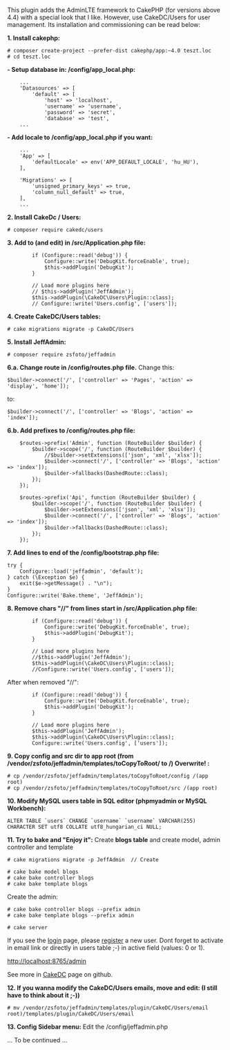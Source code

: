 This plugin adds the AdminLTE framework to CakePHP (for versions above 4.4) with a special look that I like. However, use CakeDC/Users for user management. Its installation and commissioning can be read below:

**1. Install cakephp:**

```
# composer create-project --prefer-dist cakephp/app:~4.0 teszt.loc
# cd teszt.loc
```

**- Setup database in: /config/app_local.php:**
```
	...
    'Datasources' => [
        'default' => [
            'host' => 'localhost',
            'username' => 'username',
            'password' => 'secret',
            'database' => 'test',
    ...
```

**- Add locale to /config/app_local.php if you want:**
```
    ...
    'App' => [
        'defaultLocale' => env('APP_DEFAULT_LOCALE', 'hu_HU'),
    ],
    
    'Migrations' => [
        'unsigned_primary_keys' => true,
        'column_null_default' => true,
    ],
    ...
```


**2. Install CakeDc / Users:**

```
# composer require cakedc/users
```


**3. Add to (and edit) in /src/Application.php file:**
```
        if (Configure::read('debug')) {
            Configure::write('DebugKit.forceEnable', true);
            $this->addPlugin('DebugKit');
        }

        // Load more plugins here
        // $this->addPlugin('JeffAdmin');
        $this->addPlugin(\CakeDC\Users\Plugin::class);
        // Configure::write('Users.config', ['users']);
```

**4. Create CakeDC/Users tables:**
```
# cake migrations migrate -p CakeDC/Users
```

**5. Install JeffAdmin:**
```
# composer require zsfoto/jeffadmin
```

**6.a. Change route in /config/routes.php file.**
Change this:
```
$builder->connect('/', ['controller' => 'Pages', 'action' => 'display', 'home']);
```
to:
```
$builder->connect('/', ['controller' => 'Blogs', 'action' => 'index']);
```

**6.b. Add prefixes to /config/routes.php file:**
```
    $routes->prefix('Admin', function (RouteBuilder $builder) {
        $builder->scope('/', function (RouteBuilder $builder) {
            //$builder->setExtensions(['json', 'xml', 'xlsx']);
            $builder->connect('/', ['controller' => 'Blogs', 'action' => 'index']);
            $builder->fallbacks(DashedRoute::class);
        });
    });

    $routes->prefix('Api', function (RouteBuilder $builder) {
        $builder->scope('/', function (RouteBuilder $builder) {
            $builder->setExtensions(['json', 'xml', 'xlsx']);
            $builder->connect('/', ['controller' => 'Blogs', 'action' => 'index']);            
            $builder->fallbacks(DashedRoute::class);
        });
    });
```


**7. Add lines to end of the /config/bootstrap.php file:**
```
try {
    Configure::load('jeffadmin', 'default');
} catch (\Exception $e) {
    exit($e->getMessage() . "\n");
}
Configure::write('Bake.theme', 'JeffAdmin');
```

**8. Remove chars "//" from lines start in /src/Application.php file:**
```
        if (Configure::read('debug')) {
            Configure::write('DebugKit.forceEnable', true);
            $this->addPlugin('DebugKit');
        }

        // Load more plugins here
        //$this->addPlugin('JeffAdmin');
        $this->addPlugin(\CakeDC\Users\Plugin::class);
        //Configure::write('Users.config', ['users']);
```
After when removed "//":
```
        if (Configure::read('debug')) {
            Configure::write('DebugKit.forceEnable', true);
            $this->addPlugin('DebugKit');
        }

        // Load more plugins here
        $this->addPlugin('JeffAdmin');
        $this->addPlugin(\CakeDC\Users\Plugin::class);
        Configure::write('Users.config', ['users']);
```

**9. Copy config and src dir to app root (from /vendor/zsfoto/jeffadmin/templates/toCopyToRoot/ to /) Overwrite! :**
```
# cp /vendor/zsfoto/jeffadmin/templates/toCopyToRoot/config /(app root)
# cp /vendor/zsfoto/jeffadmin/templates/toCopyToRoot/src /(app root)
```

**10. Modify MySQL users table in SQL editor (phpmyadmin or MySQL Workbench):**
```
ALTER TABLE `users` CHANGE `username` `username` VARCHAR(255) CHARACTER SET utf8 COLLATE utf8_hungarian_ci NULL; 
```

**11. Try to bake and "Enjoy it":**
Create **blogs table** and create model, admin controller and template
```
# cake migrations migrate -p JeffAdmin	// Create

# cake bake model blogs
# cake bake controller blogs
# cake bake template blogs
```

Create the admin:
```
# cake bake controller blogs --prefix admin
# cake bake template blogs --prefix admin

# cake server
```

If you see the [login](http://localhost:8765/login) page, please [register](http://localhost:8765/register) a new user. Dont forget to activate in email link or directly in users table ;-) in active field (values: 0 or 1).

[http://localhost:8765/admin](http://localhost:8765/admin)

See more in [CakeDC](https://github.com/CakeDC/users/blob/11.next-cake4/Docs/Documentation/Installation.md) page on github.



**12. If you wanna modify the CakeDC/Users emails, move and edit: (I still have to think about it ;-))**
```
# mv /vendor/zsfoto/jeffadmin/templates/plugin/CakeDC/Users/email root)/templates/plugin/CakeDC/Users/email
```

**13. Config Sidebar menu:**
Edit the /config/jeffadmin.php

... To be continued ...

